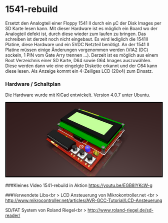 # 1541-rebuild
Ersetzt den Analogteil einer Floppy 1541 II durch ein µC der Disk Images per SD Karte lesen kann. Mit dieser Hardware ist es möglich ein Board wo der Analogteil defekt ist, durch diese wieder zum laufen zu bringen. Das schreiben ist derzeit noch nicht eingebaut. Es wird lediglich die 1541II Platine, diese Hardware und ein 5VDC Netzteil benötigt. An der 1541 II Platine müssen einige Änderungen vorgenommen werden (VIA2 (DC) sockeln, 1 PIN vom Gate Arry trennen ...).
Derzeit ist es möglich aus einem Root Verzeichnis einer SD Karte, D64 sowie G64 Images auszuwählen. Diese werden dann wie eine eingelgte Diskette erkannt und der C64 kann diese lesen. Als Anzeige kommt ein 4-Zeiliges LCD (20x4) zum Einsatz.

### Hardware / Schaltplan
Die Hardware wurde mit KiCad entwickelt. Version 4.0.7 unter Ubuntu.


![Screenshot](/hardware/1541-rebuild.png)

###Kleines Video 1541-rebuild in Aktion
https://youtu.be/EGB8lYKcW-g


###Verwendete Libs<br \>
LCD Ansteuerung von Mikrokontroller.net <br \>
http://www.mikrocontroller.net/articles/AVR-GCC-Tutorial/LCD-Ansteuerung

SD/FAT System von Roland Riegel<br \>
http://www.roland-riegel.de/sd-reader/
